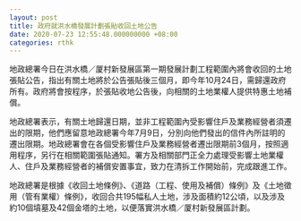 ```yaml
---
layout: post
title: 政府就洪水橋發展計劃張貼收回土地公告
date: 2020-07-23 12:55:48.000000000 +08:00
categories: rthk
---
```


地政總署今日在洪水橋／厦村新發展區第一期發展計劃工程範圍內將會收回的土地張貼公告，指出有關土地將於公告張貼後三個月，即今年10月24日，需歸還政府所有。政府將會按程序，於張貼收地公告後，向相關的土地業權人提供特惠土地補償。

地政總署表示，有關土地歸還日期，並非工程範圍內受影響住戶及業務經營者須遷出的限期，他們應留意地政總署今年7月9日，分別向他們發出的信件內所註明的遷出限期。地政總署會在各個受影響住戶及業務經營者遷出限期前3個月，按照適用程序，另行在相關範圍張貼通知。署方及相關部門正全力處理受影響土地業權人、住戶及業務經營者的補償安置事宜，致力在清拆工作開始前，完成跟進工作。

地政總署是根據《收回土地條例》、《道路（工程、使用及補償）條例》及《土地徵用（管有業權）條例》，收回合共195幅私人土地，涉及面積約12公頃，以及涉及約10個墳墓及42個金塔的土地，以便落實洪水橋／厦村新發展區計劃。
